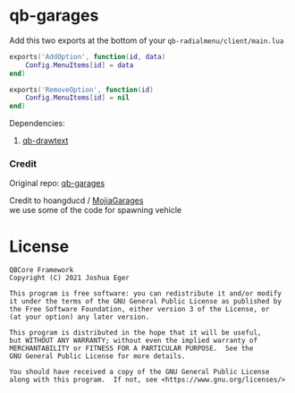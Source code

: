 # qb-garages

Add this two exports at the bottom of your `qb-radialmenu/client/main.lua`

```lua
exports('AddOption', function(id, data)
    Config.MenuItems[id] = data
end)

exports('RemoveOption', function(id)
    Config.MenuItems[id] = nil
end)
```

Dependencies:

1. [qb-drawtext](https://github.com/IdrisDose/qb-drawtext)

### Credit

Original repo: [qb-garages](https://github.com/qbcore-framework/qb-garages)

Credit to hoangducd / [MojiaGarages](https://github.com/hoangducdt/MojiaGarages)
<BR>
we use some of the code for spawning vehicle

# License

    QBCore Framework
    Copyright (C) 2021 Joshua Eger

    This program is free software: you can redistribute it and/or modify
    it under the terms of the GNU General Public License as published by
    the Free Software Foundation, either version 3 of the License, or
    (at your option) any later version.

    This program is distributed in the hope that it will be useful,
    but WITHOUT ANY WARRANTY; without even the implied warranty of
    MERCHANTABILITY or FITNESS FOR A PARTICULAR PURPOSE.  See the
    GNU General Public License for more details.

    You should have received a copy of the GNU General Public License
    along with this program.  If not, see <https://www.gnu.org/licenses/>
